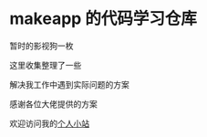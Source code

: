 # makeapp 的代码学习仓库

暂时的影视狗一枚

这里收集整理了一些

解决我工作中遇到实际问题的方案

感谢各位大佬提供的方案



欢迎访问我的[个人小站](https://makeapp.top)
